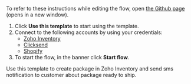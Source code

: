 To refer to these instructions while editing the flow, open [the Github page](https://github.com/ot4i/app-connect-templates/blob/master/resources/markdown/Create%20package%20in%20Zoho%20Inventory%20and%20send%20sms%20notification%20to%20customer%20about%20package%20ready%20to%20ship_instructions.md) (opens in a new window).

1. Click **Use this template** to start using the template.
2. Connect to the following accounts by using your credentials:
   - [Zoho Inventory](https://www.ibm.com/docs/en/app-connect/containers_cd?topic=apps-zoho-inventory)
   - [Clicksend](https://www.ibm.com/docs/en/app-connect/containers_cd?topic=apps-clicksend)
   - [Shopify](https://www.ibm.com/docs/en/app-connect/containers_cd?topic=apps-shopify)
3. To start the flow, in the banner click **Start flow**.

Use this template to create package in Zoho Inventory and send sms notification to customer about package ready to ship.
